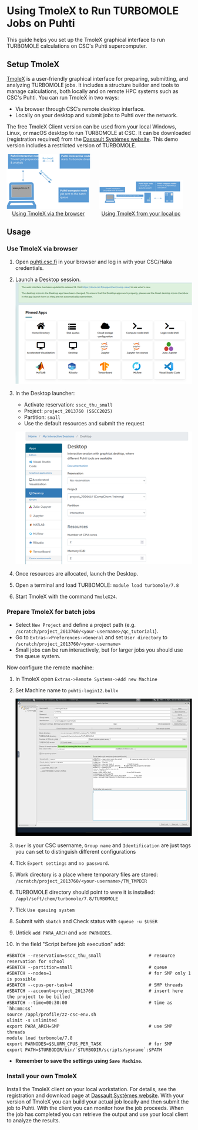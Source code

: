 # Using TmoleX to Run TURBOMOLE Jobs on Puhti

This guide helps you set up the TmoleX graphical interface to run TURBOMOLE calculations on CSC's Puhti supercomputer.

## Setup TmoleX

[TmoleX](https://www.3ds.com/products/biovia/turbomole) is a user-friendly graphical interface for preparing, submitting, and analyzing TURBOMOLE jobs. It includes a structure builder and tools to manage calculations, both locally and on remote HPC systems such as CSC's Puhti. You can run TmoleX in two ways:

* Via browser through CSC’s remote desktop interface.
* Locally on your desktop and submit jobs to Puhti over the network.

The free TmoleX Client version can be used from your local Windows, Linux, or macOS desktop to run TURBOMOLE at CSC. It can be downloaded (registration required) from the [Dassault Systèmes website](https://discover.3ds.com/free-download-biovia-turbomole-demo-version). This demo version includes a restricted version of TURBOMOLE.


<div style="display: flex; gap: 20px; justify-content: space-between; align-items: flex-end;">
  <figure style="width: 45%; text-align: center; margin: 0;">
<a href="../img/tmolex-and-ood.svg" class="lightbox">
    <img src="../img/tmolex-and-ood.svg" alt="Using TmoleX via OOD" title="Using TmoleX via browser" style="width: 100%;">
    <figcaption>Using TmoleX via the browser</figcaption>
</a>
  </figure>
  <figure style="width: 45%; text-align: center; margin: 0;">
<a href="../img/tmolex-and-puhti_new.svg" class="lightbox">
    <img src="../img/tmolex-and-puhti_new.svg" alt="Using TmoleX locally" title="Using TmoleX locally over the network" style="width: 100%;">
    <figcaption>Using TmoleX from your local pc</figcaption>
  </figure>
</a>

</div>

## Usage

### Use TmoleX via browser

1. Open [puhti.csc.fi](https://puhti.csc.fi) in your browser and log in with your CSC/Haka credentials.

2. Launch a Desktop session.
   [![Launch Desktop](../img/ood_01.png)](../img/ood_01.png)

3. In the Desktop launcher:

    - Activate reservation: `sscc_thu_small`
    - Project: `project_2013760 (SSCC2025)`
    - Partition: `small`
    - Use the default resources and submit the request

    [![Activate reservation](../img/ood_02.png)](../img/ood_02.png)

5. Once resources are allocated, launch the Desktop.
6. Open a terminal and load TURBOMOLE: `module load turbomole/7.8` 
7. Start TmoleX with the command `TmoleX24`.


### Prepare TmoleX for batch jobs

* Select `New Project` and define a project path (e.g. `/scratch/project_2013760/<your-username>/qc_tutorial1`).
* Go to `Extras->Preferences->General` and set  `User directory` to `/scratch/project_2013760/<your-username>`
* Small jobs can be run interactively, but for larger jobs you should use the queue system. 

Now configure the remote machine:

1. In TmoleX open `Extras->Remote Systems->Add new Machine`
2. Set Machine name to `puhti-login12.bullx`  

    [![Prepare batch queue](../img/tmolex_7.png)](../img/tmolex_7.png)

3. `User` is your CSC username, `Group name` and `Identification` are just tags you can set to distinguish different configurations  
4. Tick `Expert settings` and `no password`.  
5. Work directory is a place where temporary files are stored:
   `/scratch/project_2013760/<your-username>/TM_TMPDIR` 
6. TURBOMOLE directory should point to were it is installed:
   `/appl/soft/chem/turbomole/7.8/TURBOMOLE`
7. Tick `Use queuing system`
8. Submit with `sbatch` and Check status with  `squeue -u $USER`
9. Untick `add PARA_ARCH` and `add PARNODES`.

10. In the field "Script before job execution" add:
```    
#SBATCH --reservation=sscc_thu_small                  # resource reservation for school
#SBATCH --partition=small                             # queue
#SBATCH --nodes=1                                     # for SMP only 1 is possible
#SBATCH --cpus-per-task=4                             # SMP threads
#SBATCH --account=project_2013760                     # insert here the project to be billed
#SBATCH --time=00:30:00                               # time as `hh:mm:ss`
source /appl/profile/zz-csc-env.sh
ulimit -s unlimited
export PARA_ARCH=SMP                                  # use SMP threads
module load turbomole/7.8
export PARNODES=$SLURM_CPUS_PER_TASK                  # for SMP
export PATH=$TURBODIR/bin/`$TURBODIR/scripts/sysname`:$PATH
```

 *  **Remember to save the settings using `Save Machine`.**

### Install your own TmoleX

Install the TmoleX client on your local workstation. For details, see the
registration and download page at
[Dassault Systèmes website](https://discover.3ds.com/free-download-biovia-turbomole-demo-version).
With your version of TmoleX you can build your actual job locally and then
submit the job to Puhti. With the client you can monitor how the job proceeds.
When the job has completed you can retrieve the output and use your local
client to analyze the results.

